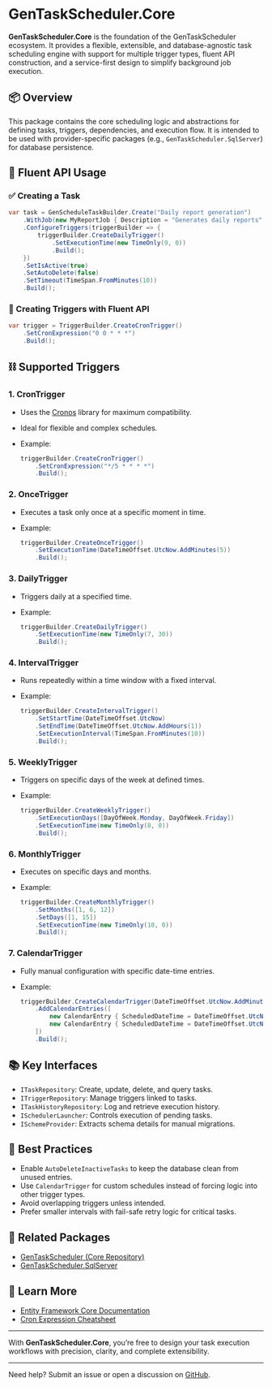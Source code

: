 # GenTaskScheduler.Core

**GenTaskScheduler.Core** is the foundation of the GenTaskScheduler ecosystem. It provides a flexible, extensible, and database-agnostic task scheduling engine with support for multiple trigger types, fluent API construction, and a service-first design to simplify background job execution.

## 📦 Overview

This package contains the core scheduling logic and abstractions for defining tasks, triggers, dependencies, and execution flow. It is intended to be used with provider-specific packages (e.g., `GenTaskScheduler.SqlServer`) for database persistence.

## 🔧 Fluent API Usage

### ✅ Creating a Task

```csharp
var task = GenScheduleTaskBuilder.Create("Daily report generation")
    .WithJob(new MyReportJob { Description = "Generates daily reports" })
    .ConfigureTriggers(triggerBuilder => {
        triggerBuilder.CreateDailyTrigger()
            .SetExecutionTime(new TimeOnly(9, 0))
            .Build();
    })
    .SetIsActive(true)
    .SetAutoDelete(false)
    .SetTimeout(TimeSpan.FromMinutes(10))
    .Build();
```

### 🔁 Creating Triggers with Fluent API

```csharp
var trigger = TriggerBuilder.CreateCronTrigger()
    .SetCronExpression("0 0 * * *")
    .Build();
```

## ⛓ Supported Triggers

### 1. **CronTrigger**

* Uses the [Cronos](https://github.com/HangfireIO/Cronos) library for maximum compatibility.
* Ideal for flexible and complex schedules.
* Example:

  ```csharp
  triggerBuilder.CreateCronTrigger()
      .SetCronExpression("*/5 * * * *")
      .Build();
  ```

### 2. **OnceTrigger**

* Executes a task only once at a specific moment in time.
* Example:

  ```csharp
  triggerBuilder.CreateOnceTrigger()
      .SetExecutionTime(DateTimeOffset.UtcNow.AddMinutes(5))
      .Build();
  ```

### 3. **DailyTrigger**

* Triggers daily at a specified time.
* Example:

  ```csharp
  triggerBuilder.CreateDailyTrigger()
      .SetExecutionTime(new TimeOnly(7, 30))
      .Build();
  ```

### 4. **IntervalTrigger**

* Runs repeatedly within a time window with a fixed interval.
* Example:

  ```csharp
  triggerBuilder.CreateIntervalTrigger()
      .SetStartTime(DateTimeOffset.UtcNow)
      .SetEndTime(DateTimeOffset.UtcNow.AddHours(1))
      .SetExecutionInterval(TimeSpan.FromMinutes(10))
      .Build();
  ```

### 5. **WeeklyTrigger**

* Triggers on specific days of the week at defined times.
* Example:

  ```csharp
  triggerBuilder.CreateWeeklyTrigger()
      .SetExecutionDays([DayOfWeek.Monday, DayOfWeek.Friday])
      .SetExecutionTime(new TimeOnly(8, 0))
      .Build();
  ```

### 6. **MonthlyTrigger**

* Executes on specific days and months.
* Example:

  ```csharp
  triggerBuilder.CreateMonthlyTrigger()
      .SetMonths([1, 6, 12])
      .SetDays([1, 15])
      .SetExecutionTime(new TimeOnly(10, 0))
      .Build();
  ```

### 7. **CalendarTrigger**

* Fully manual configuration with specific date-time entries.
* Example:

  ```csharp
  triggerBuilder.CreateCalendarTrigger(DateTimeOffset.UtcNow.AddMinutes(1))
      .AddCalendarEntries([
          new CalendarEntry { ScheduledDateTime = DateTimeOffset.UtcNow.AddMinutes(2) },
          new CalendarEntry { ScheduledDateTime = DateTimeOffset.UtcNow.AddHours(1) }
      ])
      .Build();
  ```

## 📚 Key Interfaces

* `ITaskRepository`: Create, update, delete, and query tasks.
* `ITriggerRepository`: Manage triggers linked to tasks.
* `ITaskHistoryRepository`: Log and retrieve execution history.
* `ISchedulerLauncher`: Controls execution of pending tasks.
* `ISchemeProvider`: Extracts schema details for manual migrations.

## 🧠 Best Practices

* Enable `AutoDeleteInactiveTasks` to keep the database clean from unused entries.
* Use `CalendarTrigger` for custom schedules instead of forcing logic into other trigger types.
* Avoid overlapping triggers unless intended.
* Prefer smaller intervals with fail-safe retry logic for critical tasks.

## 🔗 Related Packages

* [GenTaskScheduler (Core Repository)](https://github.com/lucas-fsousa/GenTaskScheduler)
* [GenTaskScheduler.SqlServer](https://github.com/lucas-fsousa/GenTaskScheduler.SqlServer)

## 📖 Learn More

* [Entity Framework Core Documentation](https://learn.microsoft.com/en-us/ef/core/)
* [Cron Expression Cheatsheet](https://crontab.guru/)

---

With **GenTaskScheduler.Core**, you’re free to design your task execution workflows with precision, clarity, and complete extensibility.

---

Need help? Submit an issue or open a discussion on [GitHub](https://github.com/your-org/GenTaskScheduler).
